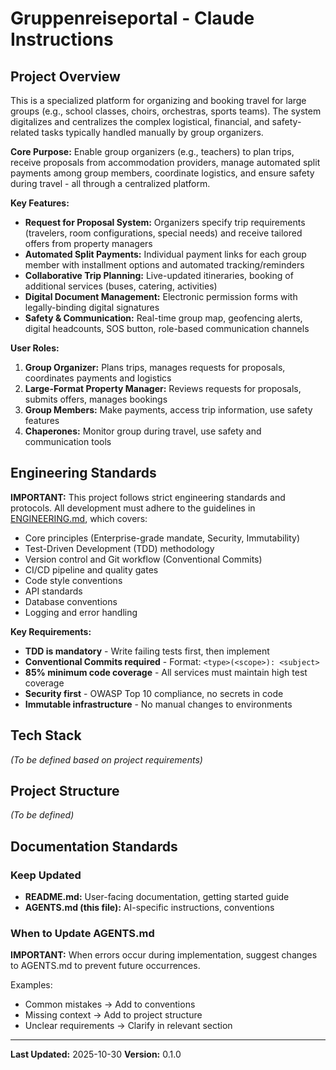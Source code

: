 # Gruppenreiseportal - Claude Instructions

## Project Overview

This is a specialized platform for organizing and booking travel for large groups (e.g., school classes, choirs, orchestras, sports teams). The system digitalizes and centralizes the complex logistical, financial, and safety-related tasks typically handled manually by group organizers.

**Core Purpose:** Enable group organizers (e.g., teachers) to plan trips, receive proposals from accommodation providers, manage automated split payments among group members, coordinate logistics, and ensure safety during travel - all through a centralized platform.

**Key Features:**
- **Request for Proposal System:** Organizers specify trip requirements (travelers, room configurations, special needs) and receive tailored offers from property managers
- **Automated Split Payments:** Individual payment links for each group member with installment options and automated tracking/reminders
- **Collaborative Trip Planning:** Live-updated itineraries, booking of additional services (buses, catering, activities)
- **Digital Document Management:** Electronic permission forms with legally-binding digital signatures
- **Safety & Communication:** Real-time group map, geofencing alerts, digital headcounts, SOS button, role-based communication channels

**User Roles:**
1. **Group Organizer:** Plans trips, manages requests for proposals, coordinates payments and logistics
2. **Large-Format Property Manager:** Reviews requests for proposals, submits offers, manages bookings
3. **Group Members:** Make payments, access trip information, use safety features
4. **Chaperones:** Monitor group during travel, use safety and communication tools

## Engineering Standards

**IMPORTANT:** This project follows strict engineering standards and protocols. All development must adhere to the guidelines in [ENGINEERING.md](ENGINEERING.md), which covers:

- Core principles (Enterprise-grade mandate, Security, Immutability)
- Test-Driven Development (TDD) methodology
- Version control and Git workflow (Conventional Commits)
- CI/CD pipeline and quality gates
- Code style conventions
- API standards
- Database conventions
- Logging and error handling

**Key Requirements:**
- **TDD is mandatory** - Write failing tests first, then implement
- **Conventional Commits required** - Format: `<type>(<scope>): <subject>`
- **85% minimum code coverage** - All services must maintain high test coverage
- **Security first** - OWASP Top 10 compliance, no secrets in code
- **Immutable infrastructure** - No manual changes to environments

## Tech Stack

*(To be defined based on project requirements)*

## Project Structure

*(To be defined)*

## Documentation Standards

### Keep Updated
- **README.md:** User-facing documentation, getting started guide
- **AGENTS.md (this file):** AI-specific instructions, conventions

### When to Update AGENTS.md
**IMPORTANT:** When errors occur during implementation, suggest changes to AGENTS.md to prevent future occurrences.

Examples:
- Common mistakes → Add to conventions
- Missing context → Add to project structure
- Unclear requirements → Clarify in relevant section

---

**Last Updated:** 2025-10-30
**Version:** 0.1.0

